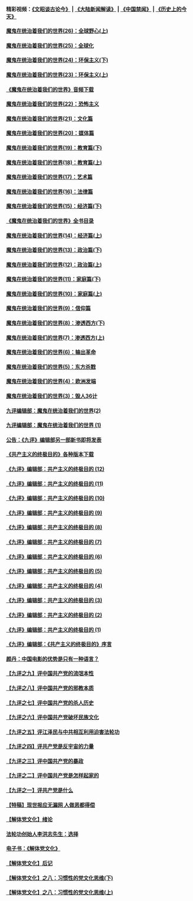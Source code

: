#### 精彩视频：[《文昭谈古论今》](https://github.com/gfw-breaker/wenzhao/blob/master/README.md?t=12190630) | [《大陆新闻解读》](https://github.com/gfw-breaker/ntdtv-comedy/blob/master/README.md?t=12190630) | [《中国禁闻》](https://github.com/gfw-breaker/ntdtv-news/blob/master/README.md?t=12190630) | [《历史上的今天》](https://github.com/gfw-breaker/today-in-history/blob/master/README.md?t=12190630) 

#### [魔鬼在统治着我们的世界(26)：全球野心(上)](../pages/nsc422/n10900318.md?t=12190630) 

#### [魔鬼在统治着我们的世界(25)：全球化](../pages/nsc422/n10788205.md?t=12190630) 

#### [魔鬼在统治着我们的世界(24)：环保主义(下)](../pages/nsc422/n10695307.md?t=12190630) 

#### [魔鬼在统治着我们的世界(23)：环保主义(上)](../pages/nsc422/n10688613.md?t=12190630) 

#### [《魔鬼在统治着我们的世界》音频下载](../pages/nsc422/n10635553.md?t=12190630) 

#### [魔鬼在统治着我们的世界(22)：恐怖主义](../pages/nsc422/n10614727.md?t=12190630) 

#### [魔鬼在统治着我们的世界(21)：文化篇](../pages/nsc422/n10597706.md?t=12190630) 

#### [魔鬼在统治着我们的世界(20)：媒体篇](../pages/nsc422/n10586579.md?t=12190630) 

#### [魔鬼在统治着我们的世界(19)：教育篇(下)](../pages/nsc422/n10564808.md?t=12190630) 

#### [魔鬼在统治着我们的世界(18)：教育篇(上)](../pages/nsc422/n10526970.md?t=12190630) 

#### [魔鬼在统治着我们的世界(17)：艺术篇](../pages/nsc422/n10499093.md?t=12190630) 

#### [魔鬼在统治着我们的世界(16)：法律篇](../pages/nsc422/n10485969.md?t=12190630) 

#### [魔鬼在统治着我们的世界(15)：经济篇(下)](../pages/nsc422/n10469975.md?t=12190630) 

#### [《魔鬼在统治着我们的世界》全书目录](../pages/nsc422/n10464261.md?t=12190630) 

#### [魔鬼在统治着我们的世界(14)：经济篇(上)](../pages/nsc422/n10457370.md?t=12190630) 

#### [魔鬼在统治着我们的世界(13)：政治篇(下)](../pages/nsc422/n10448270.md?t=12190630) 

#### [魔鬼在统治着我们的世界(12)：政治篇(上)](../pages/nsc422/n10444576.md?t=12190630) 

#### [魔鬼在统治着我们的世界(11)：家庭篇(下)](../pages/nsc422/n10440961.md?t=12190630) 

#### [魔鬼在统治着我们的世界(10)：家庭篇(上)](../pages/nsc422/n10435448.md?t=12190630) 

#### [魔鬼在统治着我们的世界(9)：信仰篇](../pages/nsc422/n10432159.md?t=12190630) 

#### [魔鬼在统治着我们的世界(8)：渗透西方(下)](../pages/nsc422/n10429603.md?t=12190630) 

#### [魔鬼在统治着我们的世界(7)：渗透西方(上)](../pages/nsc422/n10426013.md?t=12190630) 

#### [魔鬼在统治着我们的世界(6)：输出革命](../pages/nsc422/n10421536.md?t=12190630) 

#### [魔鬼在统治着我们的世界(5)：东方杀戮](../pages/nsc422/n10417707.md?t=12190630) 

#### [魔鬼在统治着我们的世界(4)：欧洲发端](../pages/nsc422/n10414890.md?t=12190630) 

#### [魔鬼在统治着我们的世界(3)：毁人36计](../pages/nsc422/n10411583.md?t=12190630) 

#### [九评编辑部：魔鬼在统治着我们的世界(2)](../pages/nsc422/n10410036.md?t=12190630) 

#### [九评编辑部：魔鬼在统治着我们的世界 (1)](../pages/nsc422/n10406825.md?t=12190630) 

#### [公告：《九评》编辑部另一部新书即将发表](../pages/nsc422/n10405104.md?t=12190630) 

#### [《共产主义的终极目的》各种版本下载](../pages/nsc422/n10022138.md?t=12190630) 

#### [《九评》编辑部：共产主义的终极目的 (12)](../pages/nsc422/n9933272.md?t=12190630) 

#### [《九评》编辑部：共产主义的终极目的 (11)](../pages/nsc422/n9924973.md?t=12190630) 

#### [《九评》编辑部：共产主义的终极目的 (10)](../pages/nsc422/n9920883.md?t=12190630) 

#### [《九评》编辑部：共产主义的终极目的 (9)](../pages/nsc422/n9916363.md?t=12190630) 

#### [《九评》编辑部：共产主义的终极目的 (8)](../pages/nsc422/n9912488.md?t=12190630) 

#### [《九评》编辑部：共产主义的终极目的 (7)](../pages/nsc422/n9901176.md?t=12190630) 

#### [《九评》编辑部：共产主义的终极目的 (6)](../pages/nsc422/n9899359.md?t=12190630) 

#### [《九评》编辑部：共产主义的终极目的 (5)](../pages/nsc422/n9893174.md?t=12190630) 

#### [《九评》编辑部：共产主义的终极目的 (4)](../pages/nsc422/n9891246.md?t=12190630) 

#### [《九评》编辑部：共产主义的终极目的 (3)](../pages/nsc422/n9879879.md?t=12190630) 

#### [《九评》编辑部：共产主义的终极目的 (2)](../pages/nsc422/n9876205.md?t=12190630) 

#### [《九评》编辑部：共产主义的终极目的 (1)](../pages/nsc422/n9865857.md?t=12190630) 

#### [《九评》编辑部：《共产主义的终极目的》序言](../pages/nsc422/n9862666.md?t=12190630) 

#### [颜丹：中国电影的优势是只有一种语言？](../pages/nsc422/n9583062.md?t=12190630) 

#### [【九评之九】评中国共产党的流氓本性](../pages/nsc422/n737542.md?t=12190630) 

#### [【九评之八】评中国共产党的邪教本质](../pages/nsc422/n735942.md?t=12190630) 

#### [【九评之七】评中国共产党的杀人历史](../pages/nsc422/n733806.md?t=12190630) 

#### [【九评之六】评中国共产党破坏民族文化](../pages/nsc422/n731667.md?t=12190630) 

#### [【九评之五】评江泽民与中共相互利用迫害法轮功](../pages/nsc422/n730058.md?t=12190630) 

#### [【九评之四】评共产党是反宇宙的力量](../pages/nsc422/n727814.md?t=12190630) 

#### [【九评之三】评中国共产党的暴政](../pages/nsc422/n725597.md?t=12190630) 

#### [【九评之二】评中国共产党是怎样起家的](../pages/nsc422/n723946.md?t=12190630) 

#### [【九评之一】评共产党是什么](../pages/nsc422/n722529.md?t=12190630) 

#### [【特稿】现世报应无漏网 人做恶都得偿](../pages/nsc422/n4215167.md?t=12190630) 

#### [【解体党文化】绪论](../pages/nsc422/n1449356.md?t=12190630) 

#### [法轮功创始人李洪志先生：选择](../pages/nsc422/n3580738.md?t=12190630) 

#### [电子书：《解体党文化》](../pages/nsc422/n1573484.md?t=12190630) 

#### [【解体党文化】后记](../pages/nsc422/n1531999.md?t=12190630) 

#### [【解体党文化】之八：习惯性的党文化思维(下)](../pages/nsc422/n1526477.md?t=12190630) 

#### [【解体党文化】之八：习惯性的党文化思维(上)](../pages/nsc422/n1520631.md?t=12190630) 

